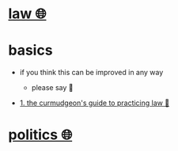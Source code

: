 # [law 🌐](http://www.wikiwand.com/en/Law)


# basics

- if you think this can be improved in any way  
	- please say 💙


- [1. the curmudgeon's guide to practicing law 📕](https://www.goodreads.com/book/show/343604.The_Curmudgeon_s_Guide_to_Practicing_Law)


# [politics 🌐](http://www.wikiwand.com/en/Politics)

